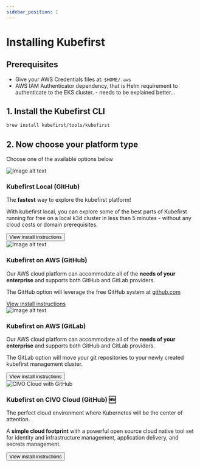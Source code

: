 ```yaml
---
sidebar_position: 1
---
```


# Installing Kubefirst

## Prerequisites
- Give your AWS Credentials files at: `$HOME/.aws`
- AWS IAM Authenticator dependency, that is Helm requirement to authenticate to the EKS cluster. - needs to be explained better...


## 1. Install the Kubefirst CLI

```bash
brew install kubefirst/tools/kubefirst
```

## 2. Now choose your platform type

Choose one of the available options below

<!-- cards for platform type -->

<div class="row">
    <div class="col col--6 margin-bottom--lg">
        <div class="card">
            <div class="card__image">
            <img
               src="\img\local_github.jpg"
               alt="Image alt text"
               title="Logo Title Text 1" />
            </div>
            <div class="card__body">
            <h3>Kubefirst Local (GitHub)</h3>
            <p>
               The <strong>fastest</strong> way to explore the kubefirst platform! 
            </p>
            <p>
               With kubefirst local, you can explore some of the best parts of Kubefirst running for free on a local k3d cluster in less than 5 minutes - without any cloud costs or domain prerequisites.
            </p>
            </div>
            <div class="card__footer">
                <button class="button button--secondary button--block">View install instructions</button>
            </div>
        </div>
    </div>
    <div class="col col--6 margin-bottom--lg">
        <div class="card">
            <div class="card__image">
            <img
               src="\img\aws_github.jpg"
               alt="Image alt text"
               title="Logo Title Text 1" />
            </div>
            <div class="card__body">
            <h3>Kubefirst on AWS (GitHub)</h3>
            <p>
               Our AWS cloud platform can accommodate all of the <strong>needs of your enterprise</strong> and supports both GitHub and GitLab providers.
            </p>
            <p>
               The GitHub option will leverage the free GitHub system at <a href="https://www.github.com/">github.com</a>  
            </p>
            </div>
            <div class="card__footer">
                <a class="button button--secondary button--block" href="/docs/aws-github/install_aws_github">View install instructions
                </a>    
            </div>
        </div>
    </div>
</div>
<div class="row">
    <div class="col col--6 margin-bottom--lg">
        <div class="card">
            <div class="card__image">
            <img
               src="\img\aws_gitlab.jpg"
               alt="Image alt text"
               title="Logo Title Text 1" />
            </div>
            <div class="card__body">
            <h3> Kubefirst on AWS (GitLab)</h3>
            <p>
               Our AWS cloud platform can accommodate all of the <strong>needs of your enterprise</strong> and supports both GitHub and GitLab providers.
            </p>
            <p>
               The GitLab option will move your git repositories to your newly created kubefirst management cluster.
            </p>
            </div>
            <div class="card__footer">
                <button class="button button--secondary button--block">View install instructions</button>
            </div>
        </div>
    </div>
    <div class="col col--6 margin-bottom--lg">
        <div class="card">
            <div class="card__image">
            <img
               src="\img\civo_github.jpg"
               alt="CIVO Cloud with GitHub"
               title="Logo Title Text 1" />
            </div>
            <div class="card__body">
            <h3>Kubefirst on CIVO Cloud (GitHub) 🆕</h3>
            <p>
               The perfect cloud environment where Kubernetes will be the center of attention.
            </p> 
            <p>A <strong>simple cloud footprint</strong> with a powerful open source cloud native tool   set for identity and infrastructure management, application delivery, and secrets management.
            </p>
            </div>
            <div class="card__footer">
                <button class="button button--secondary button--block">View install instructions</button>
            </div>
        </div>
    </div>
</div>
